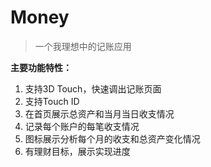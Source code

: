 # Money
> 一个我理想中的记账应用

**主要功能特性：**

1. 支持3D Touch，快速调出记账页面
2. 支持Touch ID
3. 在首页展示总资产和当月当日收支情况
4. 记录每个账户的每笔收支情况
5. 图标展示分析每个月的收支和总资产变化情况
6. 有理财目标，展示实现进度


